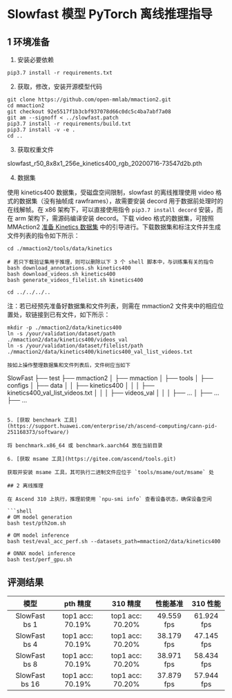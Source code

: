 # Slowfast 模型 PyTorch 离线推理指导

## 1 环境准备

1. 安装必要依赖

```shell
pip3.7 install -r requirements.txt
```

2. 获取，修改，安装开源模型代码

```shell
git clone https://github.com/open-mmlab/mmaction2.git
cd mmaction2
git checkout 92e5517f1b3cbf937078d66c0dc5c4ba7abf7a08
git am --signoff < ../slowfast.patch
pip3.7 install -r requirements/build.txt
pip3.7 install -v -e .
cd ..
```

3. 获取权重文件

slowfast_r50_8x8x1_256e_kinetics400_rgb_20200716-73547d2b.pth

4. 数据集

使用 kinetics400 数据集，受磁盘空间限制，slowfast 的离线推理使用 video 格式的数据集（没有抽帧成 rawframes），故需要安装 decord 用于数据前处理时的在线解帧。在 x86 架构下，可以直接使用指令 `pip3.7 install decord` 安装，而在 arm 架构下，需源码编译安装 decord。下载 video 格式的数据集，可按照 MMAction2 [准备 Kinetics 数据集](https://github.com/open-mmlab/mmaction2/blob/master/tools/data/kinetics/README_zh-CN.md) 中的引导进行。下载数据集和标注文件并生成文件列表的指令如下所示：

```shell
cd ./mmaction2/tools/data/kinetics

# 若只下载验证集用于推理，则可以删除以下 3 个 shell 脚本中，与训练集有关的指令
bash download_annotations.sh kinetics400
bash download_videos.sh kinetics400
bash generate_videos_filelist.sh kinetics400

cd ../../../..
```

注：若已经预先准备好数据集和文件列表，则需在 mmaction2 文件夹中的相应位置处，软链接到已有文件，如下所示：

```shell
mkdir -p ./mmaction2/data/kinetics400
ln -s /your/validation/dataset/path ./mmaction2/data/kinetics400/videos_val
ln -s /your/validation/dataset/filelist/path ./mmaction2/data/kinetics400/kinetics400_val_list_videos.txt

按如上操作整理数据集和文件列表后，文件树应当如下

```
SlowFast
├── test
├── mmaction2
│   ├── mmaction
│   ├── tools
│   ├── configs
│   ├── data
│   │   ├── kinetics400
│   │   │   ├── kinetics400_val_list_videos.txt
│   │   │   ├── videos_val
│   │   │   ├── ...
│   ├── ...
├── ...
```

5. [获取 benchmark 工具](https://support.huawei.com/enterprise/zh/ascend-computing/cann-pid-251168373/software/)

将 benchmark.x86_64 或 benchmark.aarch64 放在当前目录

6. [获取 msame 工具](https://gitee.com/ascend/tools.git)

获取并安装 msame 工具，其可执行二进制文件应位于 `tools/msame/out/msame` 处

## 2 离线推理

在 Ascend 310 上执行，推理前使用 `npu-smi info` 查看设备状态，确保设备空闲

```shell
# OM model generation
bash test/pth2om.sh

# OM model inference
bash test/eval_acc_perf.sh --datasets_path=mmaction2/data/kinetics400

# ONNX model inference
bash test/perf_gpu.sh
```

## 评测结果

| 模型 | pth 精度 | 310 精度 | 性能基准 | 310 性能 |
| :------: | :------: | :------: | :------:  | :------:  | 
| SlowFast bs 1 | top1 acc: 70.19% | top1 acc: 70.20% | 49.559 fps | 61.924 fps |
| SlowFast bs 4 | top1 acc: 70.19% | top1 acc: 70.20% | 38.179 fps | 47.145 fps |
| SlowFast bs 8 | top1 acc: 70.19% | top1 acc: 70.20% | 38.971 fps | 58.434 fps |
| SlowFast bs 16 | top1 acc: 70.19% | top1 acc: 70.20% | 37.879 fps | 57.944 fps |
